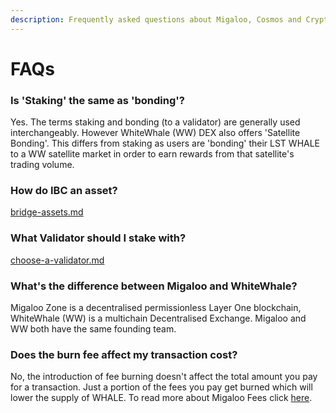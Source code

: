```yaml
---
description: Frequently asked questions about Migaloo, Cosmos and Crypto.
---
```


# FAQs

### Is 'Staking' the same as 'bonding'?

Yes. The terms staking and bonding (to a validator) are generally used interchangeably. However WhiteWhale (WW) DEX also offers 'Satellite Bonding'. This differs from staking as users are 'bonding' their LST WHALE to a WW satellite market in order to earn rewards from that satellite's trading volume.

### How do IBC an asset?

[bridge-assets.md](tutorials/bridge-assets.md "mention")

### What Validator should I stake with?

[choose-a-validator.md](staking/validators/choose-a-validator.md "mention")

### What's the difference between Migaloo and WhiteWhale?

Migaloo Zone is a decentralised permissionless Layer One blockchain, WhiteWhale (WW) is a multichain Decentralised Exchange. Migaloo and WW both have the same founding team.

### Does the burn fee affect my transaction cost?

No, the introduction of fee burning doesn't affect the total amount you pay for a transaction. Just a portion of the fees you pay get burned which will lower the supply of WHALE. To read more about Migaloo Fees click [here](migaloo-v4/chain-fees.md).
